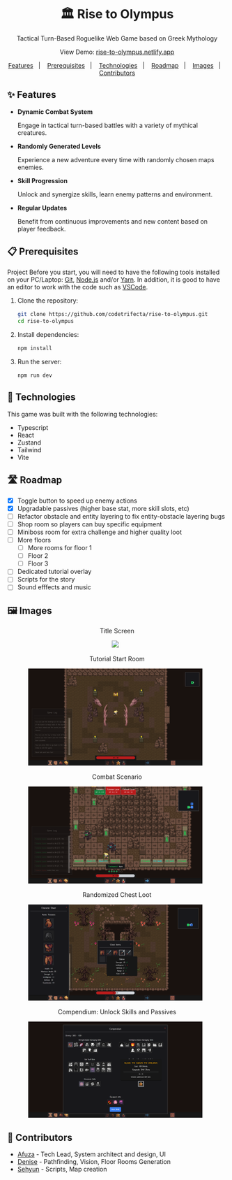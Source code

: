 <h1 align="center">
    🏛️ Rise to Olympus
</h1>
<p align="center">Tactical Turn-Based Roguelike Web Game based on Greek Mythology</p>

<p align="center">View Demo:
<a href="https://rise-to-olympus.netlify.app/">rise-to-olympus.netlify.app</a>
</p>

<p align="center">
  <a href="#-features">Features</a>&nbsp;&nbsp;&nbsp;|&nbsp;&nbsp;&nbsp;
  <a href="#-prerequisites">Prerequisites</a>&nbsp;&nbsp;&nbsp;|&nbsp;&nbsp;&nbsp;
  <a href="#-technologies">Technologies</a>&nbsp;&nbsp;&nbsp;|&nbsp;&nbsp;&nbsp;
  <a href="#%EF%B8%8F-roadmap">Roadmap</a>&nbsp;&nbsp;&nbsp;|&nbsp;&nbsp;&nbsp;
  <a href="#-images">Images</a>&nbsp;&nbsp;&nbsp;|&nbsp;&nbsp;&nbsp;
  <!-- <a href="#%EF%B8%8F-roadmap">Walkthrough</a>&nbsp;&nbsp;&nbsp;|&nbsp;&nbsp;&nbsp; -->
  <a href="#-contributors">Contributors</a>
</p>

## ✨ Features

- **Dynamic Combat System**

  Engage in tactical turn-based battles with a variety of mythical creatures.

- **Randomly Generated Levels**

  Experience a new adventure every time with randomly chosen maps enemies.

- **Skill Progression**

  Unlock and synergize skills, learn enemy patterns and environment.

- **Regular Updates**

  Benefit from continuous improvements and new content based on player feedback.

## 📋 Prerequisites

Project Before you start, you will need to have the following tools installed on your PC/Laptop:
[Git](https://git-scm.com), [Node.js](https://nodejs.org/en/) and/or [Yarn](https://yarnpkg.com/).
In addition, it is good to have an editor to work with the code such as [VSCode](https://code.visualstudio.com/).

1. Clone the repository:

   ```bash
   git clone https://github.com/codetrifecta/rise-to-olympus.git
   cd rise-to-olympus
   ```

2. Install dependencies:

   ```bash
   npm install
   ```

3. Run the server:
   ```bash
   npm run dev
   ```

## 🚀 Technologies

This game was built with the following technologies:

- Typescript
- React
- Zustand
- Tailwind
- Vite

## 🛣️ Roadmap

- [x] Toggle button to speed up enemy actions
- [x] Upgradable passives (higher base stat, more skill slots, etc)
- [ ] Refactor obstacle and entity layering to fix entity-obstacle layering bugs
- [ ] Shop room so players can buy specific equipment
- [ ] Miniboss room for extra challenge and higher quality loot
- [ ] More floors
  - [ ] More rooms for floor 1
  - [ ] Floor 2
  - [ ] Floor 3
- [ ] Dedicated tutorial overlay
- [ ] Scripts for the story
- [ ] Sound efffects and music

## 🖼️ Images
<div align="center">

  Title Screen

  <img src="./image.png" width="400" > &nbsp;

  Tutorial Start Room

  <img src="./image-1.png" width="400" > &nbsp;

  Combat Scenario

  <img src="./image-2.png" width="400" > &nbsp;

  Randomized Chest Loot

  <img src="./image-3.png" width="400" > &nbsp;

  Compendium: Unlock Skills and Passives

  <img src="./image-4.png" width="400" > &nbsp;

</div>



## 👥 Contributors

- [Afuza](https://github.com/afutofu) - Tech Lead, System architect and design, UI
- [Denise](https://github.com/Detadja) - Pathfinding, Vision, Floor Rooms Generation
- [Sehyun](https://github.com/parksehyun91) - Scripts, Map creation
